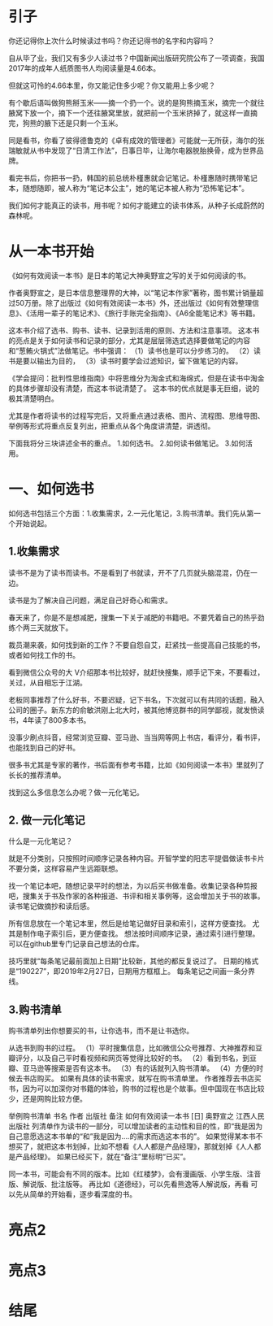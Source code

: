 

# 引子

你还记得你上次什么时候读过书吗？你还记得书的名字和内容吗？

自从毕了业，我们又有多少人读过书？中国新闻出版研究院公布了一项调查，我国2017年的成年人纸质图书人均阅读量是4.66本。

但就这可怜的4.66本里，你又能记住多少呢？你又能用上多少呢？

有个歇后语叫做狗熊掰玉米——摘一个扔一个。说的是狗熊摘玉米，摘完一个就往腋窝下放一个，摘下一个还往腋窝里放，就把前一个玉米挤掉了，就这样一直摘完，狗熊的腋下还是只剩一个玉米。

同是看书，你看了彼得德鲁克的《卓有成效的管理者》可能就一无所获，海尔的张瑞敏就从书中发现了“日清工作法”，日事日毕，让海尔电器脱胎换骨，成为世界品牌。

看完书后，你把书一扔，韩国的前总统朴槿惠就会记笔记。朴槿惠随时携带笔记本，随想随即，被人称为“笔记本公主”，她的笔记本被人称为“恐怖笔记本”。

我们如何才能真正的读书，用书呢？如何才能建立的读书体系，从种子长成蔚然的森林呢。

# 从一本书开始

《如何有效阅读一本书》是日本的笔记大神奥野宣之写的关于如何阅读的书。

作者奥野宣之，是日本信息整理界的大神，以“笔记本作家”著称，图书累计销量超过50万册。除了出版过《如何有效阅读一本书》外，还出版过《如何有效整理信息》、《活用一辈子的笔记术》、《旅行手账完全指南》、《A6全能笔记术》等书籍。

这本书介绍了选书、购书、读书、记录到活用的原则、方法和注意事项。 这本书的亮点是关于如何读书和记录的部分，尤其是层层筛选式选择要做笔记的内容和“葱鲔火锅式”法做笔记。书中强调： （1）读书也是可以分步练习的。 （2）读书是要以输出为目的， （3）读书时要学会过滤知识，留下做笔记的内容。

《学会提问：批判性思维指南》中将思维分为淘金式和海绵式，但是在读书中淘金的具体步骤却没有清楚，而这本书说清楚了。 这本书的优点就是事无巨细，说的极其清楚明白。

尤其是作者将读书的过程写完后，又将重点通过表格、图片、流程图、思维导图、举例等形式将重点反复列出，把重点从各个角度讲清楚，讲透彻。

下面我将分三块讲述全书的重点。
1.如何选书。
2.如何读书做笔记。
3.如何活用。

# 一、如何选书 

如何选书包括三个方面：1.收集需求，2.一元化笔记，3.购书清单。我们先从第一个开始说起。

## 1.收集需求

读书不是为了读书而读书。不是看到了书就读，开不了几页就头脑混混，仍在一边。

读书是为了解决自己问题，满足自己好奇心和需求。

春天来了，你是不是想减肥，搜集一下关于减肥的书籍吧。不要凭着自己的热乎劲练个两三天就放下。

裁员潮来袭，如何找到新的工作？不要自怨自艾，赶紧找一些提高自己技能的书，或者如何找工作的书。

看到微信公众号的大	V介绍那本书比较好，就赶快搜集，顺手记下来，不要看过，关过，从自相忘于江湖。

老板同事推荐了什么好书，不要迟疑，记下书名，下次就可以有共同的话题，融入公司的圈子。新东方的俞敏洪刚上北大时，被其他博览群书的同学鄙视，就发愤读书，4年读了800多本书。

没事少刷点抖音，经常浏览豆瓣、亚马逊、当当网等网上书店，看评分，看书评，也能找到自己的好书。

很多书尤其是专家的著作，书后面有参考书籍，比如《如何阅读一本书》里就列了长长的推荐清单。

找到这么多信息怎么办呢？做一元化笔记。

## 2. 做一元化笔记

什么是一元化笔记？

就是不分类别，只按照时间顺序记录各种内容。开智学堂的阳志平提倡做读书卡片不要分类，这样容易产生远距联想。 

找一个笔记本吧，随想记录平时的想法，为以后买书做准备。收集记录各种剪报吧，搜集关于书及作家的各种报道、书评和相关事例等，这会增加关于书的故事。 读书笔记做摘抄和读后感。


所有信息放在一个笔记本里，然后是给笔记做好目录和索引，这样方便查找。 尤其是制作电子索引后，更方便查找。 想法按时间顺序记录，通过索引进行整理。可以在github里专门记录自己想法的仓库。




技巧里就“每条笔记最前面加上日期”比较新，其他的都反复说过了。 日期的格式是“190227”，即2019年2月27日，日期用方框框上。 每条笔记之间画一条分界线。

## 3.购书清单

购书清单列出你想要买的书，让你选书，而不是让书选你。

从选书到购书的过程。 （1）平时搜集信息，比如微信公众号推荐、大神推荐和豆瓣评分，以及自己平时看视频和网页等觉得比较好的书。 （2）看到书名，到豆瓣、亚马逊等搜索是否有这本书。 （3）有的话就列入购书清单。 （4）方便的时候去书店购买。 如果有具体的读书需求，就写在购书清单里。 作者推荐去书店买书，因为可以加深你对书籍的体验，购书的过程也是个故事。但中国现在书店比较少，还是网购比较方便。

举例购书清单 书名 作者 出版社 备注 如何有效阅读一本书 [日] 奥野宣之 江西人民出版社 列清单作为读书的一部分，可以增加读者的主动性和目的性，即“我是因为自己意愿选这本书单的“和”我是因为....的需求而选这本书的”。 如果觉得某本书不想买了，就把这本书划掉，比如不想看《人人都是产品经理》，那就划掉《人人都是产品经理》。 如果已经买下，就在“备注”里标明“已买”。

同一本书，可能会有不同的版本。比如《红楼梦》，会有漫画版、小学生版、注音版、解说版、批注版等。 再比如《道德经》，可以先看熊逸等人解说版，再看 可以先从简单的开始看，逐步看深度的书。

























# 亮点2
# 亮点3
# 结尾




<!--stackedit_data:
eyJoaXN0b3J5IjpbLTIwNzkzMzY0NTksLTE2ODY2ODQyNTJdfQ
==
-->